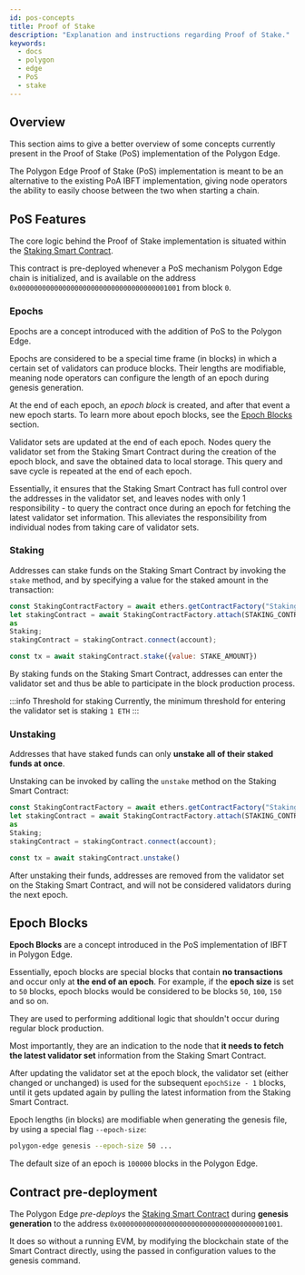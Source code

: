 ```yaml
---
id: pos-concepts
title: Proof of Stake
description: "Explanation and instructions regarding Proof of Stake."
keywords:
  - docs
  - polygon
  - edge
  - PoS
  - stake
---
```


## Overview

This section aims to give a better overview of some concepts currently present in the Proof of Stake (PoS)
implementation of the Polygon Edge.

The Polygon Edge Proof of Stake (PoS) implementation is meant to be an alternative to the existing PoA IBFT implementation,
giving node operators the ability to easily choose between the two when starting a chain.

## PoS Features

The core logic behind the Proof of Stake implementation is situated within
the [Staking Smart Contract](https://github.com/0xPolygon/staking-contracts/blob/main/contracts/Staking.sol).

This contract is pre-deployed whenever a PoS mechanism Polygon Edge chain is initialized, and is available on the address
`0x0000000000000000000000000000000000001001` from block `0`.

### Epochs

Epochs are a concept introduced with the addition of PoS to the Polygon Edge.

Epochs are considered to be a special time frame (in blocks) in which a certain set of validators can produce blocks.
Their lengths are modifiable, meaning node operators can configure the length of an epoch during genesis generation.

At the end of each epoch, an _epoch block_ is created, and after that event a new epoch starts. To learn more about
epoch blocks, see the [Epoch Blocks](/docs/edge/consensus/pos-concepts#epoch-blocks) section.

Validator sets are updated at the end of each epoch. Nodes query the validator set from the Staking Smart Contract
during the creation of the epoch block, and save the obtained data to local storage. This query and save cycle is
repeated at the end of each epoch.

Essentially, it ensures that the Staking Smart Contract has full control over the addresses in the validator set, and
leaves nodes with only 1 responsibility - to query the contract once during an epoch for fetching the latest validator
set information. This alleviates the responsibility from individual nodes from taking care of validator sets.

### Staking

Addresses can stake funds on the Staking Smart Contract by invoking the `stake` method, and by specifying a value for
the staked amount in the transaction:

````js
const StakingContractFactory = await ethers.getContractFactory("Staking");
let stakingContract = await StakingContractFactory.attach(STAKING_CONTRACT_ADDRESS)
as
Staking;
stakingContract = stakingContract.connect(account);

const tx = await stakingContract.stake({value: STAKE_AMOUNT})
````

By staking funds on the Staking Smart Contract, addresses can enter the validator set and thus be able to participate in
the block production process.

:::info Threshold for staking
Currently, the minimum threshold for entering the validator set is staking `1 ETH`
:::

### Unstaking

Addresses that have staked funds can only **unstake all of their staked funds at once**.

Unstaking can be invoked by calling the `unstake` method on the Staking Smart Contract:

````js
const StakingContractFactory = await ethers.getContractFactory("Staking");
let stakingContract = await StakingContractFactory.attach(STAKING_CONTRACT_ADDRESS)
as
Staking;
stakingContract = stakingContract.connect(account);

const tx = await stakingContract.unstake()
````

After unstaking their funds, addresses are removed from the validator set on the Staking Smart Contract, and will not be
considered validators during the next epoch.

## Epoch Blocks

**Epoch Blocks** are a concept introduced in the PoS implementation of IBFT in Polygon Edge.

Essentially, epoch blocks are special blocks that contain **no transactions** and occur only at **the end of an epoch**.
For example, if the **epoch size** is set to `50` blocks, epoch blocks would be considered to be blocks `50`, `100`, `150` and so on.

They are used to performing additional logic that shouldn't occur during regular block production.

Most importantly, they are an indication to the node that **it needs to fetch the latest validator set** information
from the Staking Smart Contract.

After updating the validator set at the epoch block, the validator set (either changed or unchanged)
is used for the subsequent `epochSize - 1` blocks, until it gets updated again by pulling the latest information from
the Staking Smart Contract.

Epoch lengths (in blocks) are modifiable when generating the genesis file, by using a special flag `--epoch-size`:

```bash
polygon-edge genesis --epoch-size 50 ...
```

The default size of an epoch is `100000` blocks in the Polygon Edge.

## Contract pre-deployment

The Polygon Edge _pre-deploys_
the [Staking Smart Contract](https://github.com/0xPolygon/staking-contracts/blob/main/contracts/Staking.sol)
during **genesis generation** to the address `0x0000000000000000000000000000000000001001`.

It does so without a running EVM, by modifying the blockchain state of the Smart Contract directly, using the passed in
configuration values to the genesis command.
